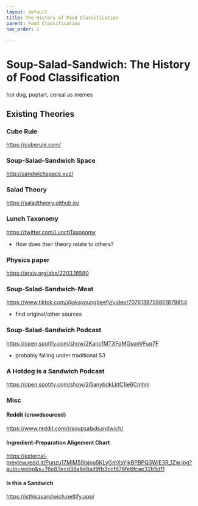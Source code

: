 ```yaml
---
layout: default
title: The History of Food Classification
parent: Food Classification 
nav_order: 2

---
```



# Soup-Salad-Sandwich: The History of Food Classification

hot dog, poptart, cereal as memes

## Existing Theories

### Cube Rule

https://cuberule.com/ 

### Soup-Salad-Sandwich Space

http://sandwichspace.xyz/

### Salad Theory

https://saladtheory.github.io/

### Lunch Taxonomy

https://twitter.com/LunchTaxonomy

- How does their theory relate to others?

### Physics paper

https://arxiv.org/abs/2203.16580 

### Soup-Salad-Sandwich-Meat

https://www.tiktok.com/@akayoungbeefy/video/7076139759801879854

- find original/other sources

### Soup-Salad-Sandwich Podcast

https://open.spotify.com/show/2KancfMTXFqMGsonVFuq7F

- probably falling under traditional S3

### A Hotdog is a Sandwich Podcast

https://open.spotify.com/show/2i5anybdkLktC1ie6Cmhni

### Misc

#### Reddit (crowdsourced)

https://www.reddit.com/r/soupsaladsandwich/

#### Ingredient-Preparation Alignment Chart

https://external-preview.redd.it/Punzu17MIM59isjpo5KLvGmXsYjkBPBPQ3WIE3R_1Zw.jpg?auto=webp&s=76e83ecd38a6e8ad9fb3ccf678fe6fcae32b5df1

#### Is this a Sandwich 

https://isthisasandwich.netlify.app/


